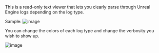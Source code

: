 This is a read-only text viewer that lets you clearly parse through Unreal Engine logs depending on the log type. 

Sample:
![image](https://github.com/user-attachments/assets/96c13926-5449-4beb-9b12-cced9e66671e)

You can change the colors of each log type and change the verbosity you wish to show up. 

![image](https://github.com/user-attachments/assets/c7a29ccc-62c5-436f-86fd-4ae998c994cb)

